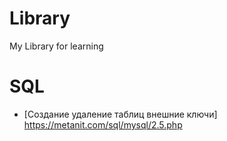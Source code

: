 # Library
My Library for learning
# SQL
- [Создание удаление таблиц внешние ключи] <https://metanit.com/sql/mysql/2.5.php>
